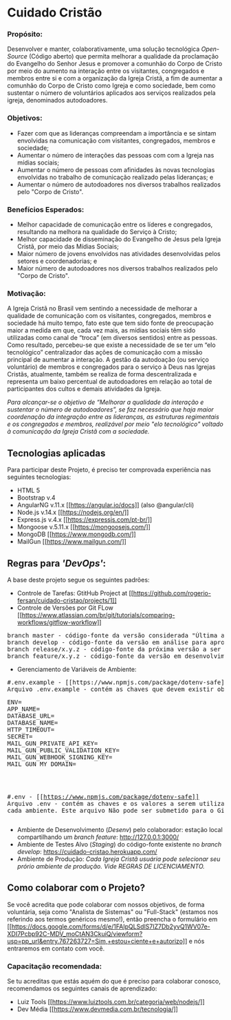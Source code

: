 
# Cuidado Cristão

### Propósito:
Desenvolver e manter, colaborativamente, uma solução tecnológica _Open-Source_ (Código aberto) que permita melhorar a qualidade da proclamação do Evangelho do Senhor Jesus e promover a comunhão do Corpo de Cristo por meio do aumento na interação entre os visitantes, congregados e membros entre si e com a organização da Igreja Cristã, a fim de aumentar a comunhão do Corpo de Cristo como Igreja e como  sociedade, bem como sustentar o número de voluntários aplicados aos serviços realizados pela igreja, denominados autodoadores.

### Objetivos:
* Fazer com que as lideranças compreendam a importância e se sintam envolvidas na comunicação com visitantes, congregados, membros e sociedade;
* Aumentar o número de interações das pessoas com com a Igreja nas mídias sociais;
* Aumentar o número de pessoas com afinidades às novas tecnologias envolvidas no trabalho de comunicação realizado pelas lideranças; e
* Aumentar o número de autodoadores nos diversos trabalhos realizados pelo "Corpo de Cristo".

### Benefícios Esperados:
* Melhor capacidade de comunicação entre os líderes e congregados, resultando na melhora na qualidade do Serviço à Cristo;
* Melhor capacidade de disseminação do Evangelho de Jesus pela Igreja Cristã, por meio das Mídias Sociais;
* Maior número de jovens envolvidos nas atividades desenvolvidas pelos setores e coordenadorias; e
* Maior número de autodoadores nos diversos trabalhos realizados pelo "Corpo de Cristo".

### Motivação:	
A Igreja Cristã no Brasil vem sentindo a necessidade de melhorar a qualidade de comunicação com os visitantes, congregados, membros e sociedade há muito tempo, fato este que tem sido fonte de preocupação maior a medida em que, cada vez mais,  as mídias sociais têm sido utilizadas como canal de “troca” (em diversos sentidos) entre as pessoas. Como resultado, percebeu-se que existe a necessidade de se ter um “elo tecnológico” centralizador das ações de comunicação com a missão principal de aumentar a interação. A gestão da autodoação (ou serviço voluntário) de membros e congregados para o serviço à Deus nas Igrejas Cristãs, atualmente, também se realiza de forma descentralizada e representa um baixo percentual de autodoadores em relação ao total de participantes dos cultos e demais atividades da Igreja. 
  
*Para alcançar-se o objetivo de “Melhorar a qualidade da interação e sustentar o número de autodoadores”, se faz necessário que haja maior coordenação da integração entre as lideranças, as estruturas regimentais e os congregados e membros, realizável por meio "elo tecnológico" voltado à comunicação da Igreja Cristã com a sociedade.*

## Tecnologias aplicadas

Para participar deste Projeto, é preciso ter comprovada experiência nas seguintes tecnologias:
* HTML 5
* Bootstrap v.4
* AngularNG v.11.x [[https://angular.io/docs]] (also @angular/cli)
* Node.js v.14.x [[https://nodejs.org/en/]]
* Express.js v.4.x [[https://expressjs.com/pt-br/]]
* Mongoose v.5.11.x [[https://mongoosejs.com/]]
* MongoDB [[https://www.mongodb.com/]]
* MailGun [[https://www.mailgun.com/]]

## Regras para _'DevOps'_:

A base deste projeto segue os seguintes padrões:
* Controle de Tarefas: GtitHub Project at [[https://github.com/rogerio-fersan/cuidado-cristao/projects/1]]
* Controle de Versões por Git FLow [[https://www.atlassian.com/br/git/tutorials/comparing-workflows/gitflow-workflow]]
<pre>
branch master - código-fonte da versão considerada "Última aprovada" (Last Release)
branch develop - código-fonte da versão em análise para aprovação (Next Release)
branch release/x.y.z - código-fonte da próxima versão a ser submetida para aprovação (Active Release)
branch feature/x.y.z - código-fonte da versão em desenvolvimento colaborativo (Next Feature to be released further)
</pre>
* Gerenciamento de Variáveis de Ambiente:
<pre>
#.env.example - [[https://www.npmjs.com/package/dotenv-safe]]
Arquivo .env.example - contém as chaves que devem existir obrigatóriamente para que a aplicação possa 'rodar'. Este arquivo faz parte do código-fonte
<pre>
ENV=
APP_NAME=
DATABASE_URL=
DATABASE_NAME=
HTTP_TIMEOUT=
SECRET=
MAIL_GUN_PRIVATE_API_KEY=
MAIL_GUN_PUBLIC_VALIDATION_KEY=
MAIL_GUN_WEBHOOK_SIGNING_KEY=
MAIL_GUN_MY_DOMAIN=
</pre>

#.env - [[https://www.npmjs.com/package/dotenv-safe]]
Arquivo .env - contém as chaves e os valores a serem utilizados para cada ambiente. Este arquivo Não pode ser submetido para o Git!
</pre>
* Ambiente de Desenvolvimento (_Desenv_) pelo colaborador: estação local compartilhando um *branch feature*: http://127.0.0.1:3000/
* Ambiente de Testes Alvo (_Staging_) do código-fonte existente no *branch develop*: https://cuidado-cristao.herokuapp.com/
* Ambiente de Produção: _Cada Igreja Cristã usuária pode selecionar seu prório ambiente de produção. Vide REGRAS DE LICENCIAMENTO._

## Como colaborar com o Projeto?
Se você acredita que pode colaborar com nossos objetivos, de forma voluntária, seja como "Analista de Sistemas" ou "Full-Stack" (estamos nos referindo aos termos genéricos mesmo!), então preencha o formulário em [[https://docs.google.com/forms/d/e/1FAIpQLSdlS7IZ7Db2yvQ1WV07e-XDI7Pcbp92C-MDV_moCtAN3CkuiQ/viewform?usp=pp_url&entry.767263727=Sim,+estou+ciente+e+autorizo]] e nós entraremos em contato com você.

### Capacitação recomendada:
Se tu acreditas que estás aquém do que é preciso para colaborar conosco, recomendamos os seguintes canais de aprendizado:
* Luiz Tools [[https://www.luiztools.com.br/categoria/web/nodejs/]]
* Dev Média [[https://www.devmedia.com.br/tecnologia/]]
